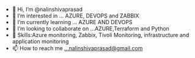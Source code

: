 - 👋 Hi, I’m @nalinshivaprasad
- 👀 I’m interested in ... AZURE, DEVOPS and ZABBIX 
- 🌱 I’m currently learning ... AZURE AND DEVOPS 
- 💞️ I’m looking to collaborate on ...AZURE,Terraform and Python
-  🌱 Skills:Azure monitoring, Zabbix, Tivoli Monitoring, infrastructure and application monitoring 
- 📫 How to reach me ...nalinshivaprasad@gmail.com
